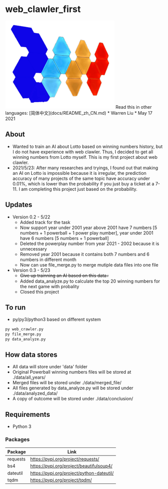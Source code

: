 # web_clawler_first
<img src="docs/2111_t.png" width="348" height="282">
Read this in other languages: [简体中文](docs/README_zh_CN.md)
* Warren Liu
* May 17 2021

## About ##
* Wanted to train an AI about Lotto based on winning numbers history, but I do not have experience with web clawler. Thus, I decided to get all winning numbers from Lotto myself. This is my first project about web clawler.
* 2021/5/23: After many researches and tryings, I found out that making an AI on Lotto is impossible because it is irregular, the prediction accuracy of many projects of the same topic have accuracy under 0.01%, which is lower than the probability if you just buy a ticket at a 7-11. I am completing this project just based on the probability.

## Updates ##
* Version 0.2 - 5/22
    - Added track for the task
    - Now support year under 2001 
       year above 2001 have 7 numbers [5 numbers + 1 powerball + 1 power play number], year under 2001 have 6 numbers [5 numbers + 1 powerball]
    - Deleted the powerplay number from year 2021 - 2002 because it is unnecessary
    - Removed year 2001 because it contains both 7 numbers and 6 numbers in different month
    - Now can use file_merge.py to merge mutiple data files into one file
* Version 0.3 - 5/23
    - ~~Give up trainning an AI based on this data~~:skull:
    - Added data_analyze.py to calculate the top 20 winning numbers for the next game with probality
    - Closed this project

## To run ##
- py/py3/python3 based on different system
```
py web_crawler.py
py file_merge.py
py data_analyze.py
```

## How data stores ##
* All data will store under 'data' folder
* Original Powerball winning numbers files will be stored at ./data/all_years/
* Merged files will be stored under ./data/merged_file/
* All files generated by data_analyze.py will be stored under ./data/analyzed_data/
* A copy of outcome will be stored under ./data/conclusion/

## Requirements ##
* Python 3
### Packages ###
|   Package |   Link    |
|-----------|-----------|
|requests | https://pypi.org/project/requests/|
|bs4 | https://pypi.org/project/beautifulsoup4/|
|dateutil | https://pypi.org/project/python-dateutil/|
|tqdm | https://pypi.org/project/tqdm/|
